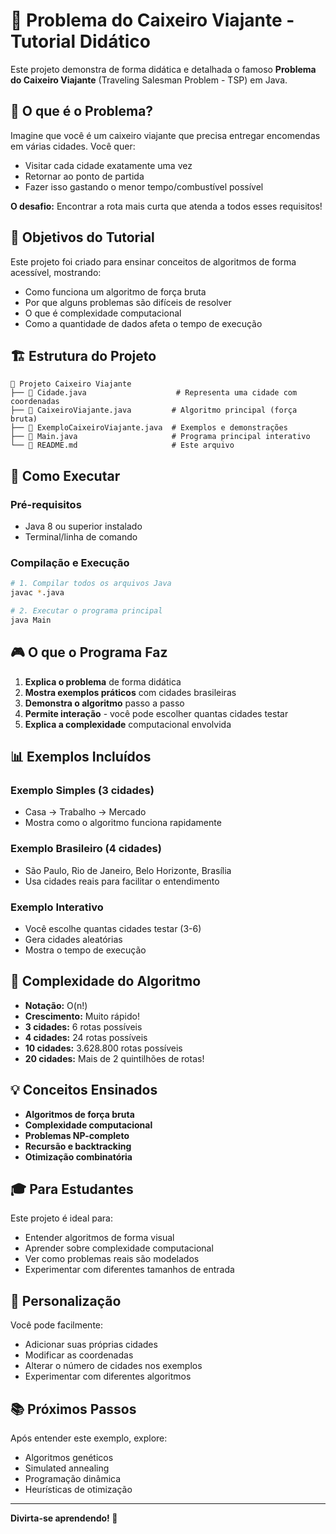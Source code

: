 # 🚚 Problema do Caixeiro Viajante - Tutorial Didático

Este projeto demonstra de forma didática e detalhada o famoso **Problema do Caixeiro Viajante** (Traveling Salesman Problem - TSP) em Java.

## 📖 O que é o Problema?

Imagine que você é um caixeiro viajante que precisa entregar encomendas em várias cidades. Você quer:
- Visitar cada cidade exatamente uma vez
- Retornar ao ponto de partida
- Fazer isso gastando o menor tempo/combustível possível

**O desafio:** Encontrar a rota mais curta que atenda a todos esses requisitos!

## 🎯 Objetivos do Tutorial

Este projeto foi criado para ensinar conceitos de algoritmos de forma acessível, mostrando:
- Como funciona um algoritmo de força bruta
- Por que alguns problemas são difíceis de resolver
- O que é complexidade computacional
- Como a quantidade de dados afeta o tempo de execução

## 🏗️ Estrutura do Projeto

```
📁 Projeto Caixeiro Viajante
├── 📄 Cidade.java                    # Representa uma cidade com coordenadas
├── 📄 CaixeiroViajante.java         # Algoritmo principal (força bruta)
├── 📄 ExemploCaixeiroViajante.java  # Exemplos e demonstrações
├── 📄 Main.java                     # Programa principal interativo
└── 📄 README.md                     # Este arquivo
```

## 🚀 Como Executar

### Pré-requisitos
- Java 8 ou superior instalado
- Terminal/linha de comando

### Compilação e Execução

```bash
# 1. Compilar todos os arquivos Java
javac *.java

# 2. Executar o programa principal
java Main
```

## 🎮 O que o Programa Faz

1. **Explica o problema** de forma didática
2. **Mostra exemplos práticos** com cidades brasileiras
3. **Demonstra o algoritmo** passo a passo
4. **Permite interação** - você pode escolher quantas cidades testar
5. **Explica a complexidade** computacional envolvida

## 📊 Exemplos Incluídos

### Exemplo Simples (3 cidades)
- Casa → Trabalho → Mercado
- Mostra como o algoritmo funciona rapidamente

### Exemplo Brasileiro (4 cidades)
- São Paulo, Rio de Janeiro, Belo Horizonte, Brasília
- Usa cidades reais para facilitar o entendimento

### Exemplo Interativo
- Você escolhe quantas cidades testar (3-6)
- Gera cidades aleatórias
- Mostra o tempo de execução

## 🧮 Complexidade do Algoritmo

- **Notação:** O(n!)
- **Crescimento:** Muito rápido!
- **3 cidades:** 6 rotas possíveis
- **4 cidades:** 24 rotas possíveis  
- **10 cidades:** 3.628.800 rotas possíveis
- **20 cidades:** Mais de 2 quintilhões de rotas!

## 💡 Conceitos Ensinados

- **Algoritmos de força bruta**
- **Complexidade computacional**
- **Problemas NP-completo**
- **Recursão e backtracking**
- **Otimização combinatória**

## 🎓 Para Estudantes

Este projeto é ideal para:
- Entender algoritmos de forma visual
- Aprender sobre complexidade computacional
- Ver como problemas reais são modelados
- Experimentar com diferentes tamanhos de entrada

## 🔧 Personalização

Você pode facilmente:
- Adicionar suas próprias cidades
- Modificar as coordenadas
- Alterar o número de cidades nos exemplos
- Experimentar com diferentes algoritmos

## 📚 Próximos Passos

Após entender este exemplo, explore:
- Algoritmos genéticos
- Simulated annealing
- Programação dinâmica
- Heurísticas de otimização

---

**Divirta-se aprendendo! 🎉**
